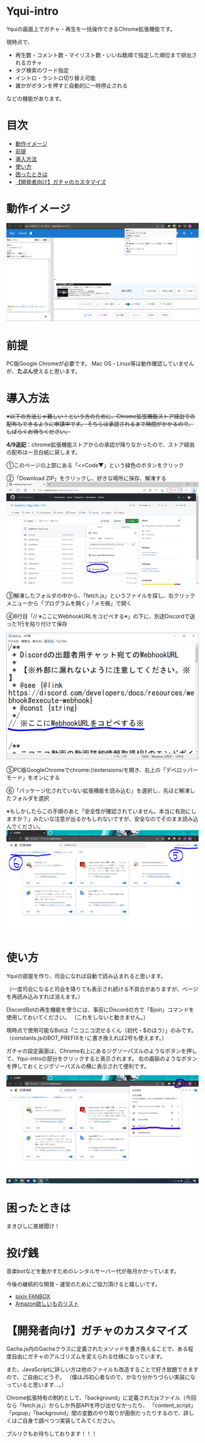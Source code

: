 # Yqui-intro
Yquiの画面上でガチャ・再生を一括操作できるChrome拡張機能です。

現時点で、
- 再生数・コメント数・マイリスト数・いいね数順で指定した順位まで排出されるガチャ
- タグ検索のワード指定
- イントロ・ラントロ切り替え可能
- 誰かがボタンを押すと自動的に一時停止される

などの機能があります。

# 目次
* [動作イメージ](#動作イメージ)
* [前提](#前提)
* [導入方法](#導入方法)
* [使い方](#使い方)
* [困ったときは](#困ったときは)
* [【開発者向け】ガチャのカスタマイズ](#開発者向けガチャのカスタマイズ)

# 動作イメージ
![image](pic/image.png)

# 前提
PC版Google Chromeが必要です。
Mac OS・Linux等は動作確認していませんが、**たぶん**使えると思います。

# 導入方法
~~※以下の方法じゃ難しい！という方のために、Chrome拡張機能ストア経由での配布もできるように申請中です。
そちらは承認されるまで時間がかかるので、しばらくお待ちください。~~

**4/9追記**：chrome拡張機能ストアからの承認が降りなかったので、ストア経由の配布は一旦白紙に戻します。

①このページの上部にある「<>Code▼」という緑色のボタンをクリック

②「Download ZIP」をクリックし、好きな場所に保存、解凍する
![installation1](pic/installation_1.PNG)

③解凍したフォルダの中から、「fetch.js」というファイルを探し、右クリックメニューから「プログラムを開く」「メモ帳」で開く

④8行目「// ※ここにWebhookURLをコピペする※」の下に、別途Discordで送った1行を貼り付けて保存

![instllation2](pic/installation_2.PNG)

⑤PC版GoogleChromeでchrome://extensions/を開き、右上の「デベロッパーモード」をオンにする

⑥「パッケージ化されていない拡張機能を読み込む」を選択し、先ほど解凍したフォルダを選択

※もしかしたらこの手順のあと「安全性が確認されていません。本当に有効にしますか？」みたいな注意が出るかもしれないですが、安全なのでそのまま読み込んでください。
![installation3](pic/installation_3.PNG)

# 使い方
Yquiの部屋を作り、司会になれば自動で読み込まれると思います。

（一度司会になると司会を降りても表示され続ける不具合がありますが、ページを再読み込みすれば消えます。）

DiscordBotの再生機能を使うには、事前にDiscordの方で「$join」コマンドを使用しておいてください。
（これをしないと動きません。）

現時点で使用可能なBotは「ニコニコ流せるくん（初代・$のほう）」のみです。（constants.jsのBOT_PREFIXを`!`に書き換えれば2号も使えます。）

ガチャの設定画面は、Chrome右上にあるジグソーパズルのようなボタンを押して、Yqui-introの部分をクリックすると表示されます。
右の画鋲のようなボタンを押しておくとジグソーパズルの横に表示されて便利です。

![usage](pic/usage.jpg)

# 困ったときは
まきびしに直接聞け！

# 投げ銭
音楽botなどを動かすためのレンタルサーバー代が毎月かかっています。

今後の継続的な開発・運営のためにご協力頂けると嬉しいです。

- [pixiv FANBOX](https://makibishu.fanbox.cc/)
- [Amazon欲しいものリスト](https://www.amazon.jp/hz/wishlist/ls/8O9UJH6950ZV?ref_=wl_share)

# 【開発者向け】ガチャのカスタマイズ
Gacha.js内のGachaクラスに定義されたメソッドを書き換えることで、ある程度自由にガチャのアルゴリズムを変えられる仕様になっています。

また、JavaScriptに詳しい方は他のファイルも改造することで好き放題できますので、ご自由にどうぞ。
（僕はJS初心者なので、かなり分かりづらい実装になっていると思います...。）

Chrome拡張特有の制約として、「background」に定義されたjsファイル（今回なら「fetch.js」）からしか外部APIを呼び出せなかったり、
「content_script」「popup」「background」間の変数のやり取りが面倒だったりするので、詳しくはご自身で調べつつ実装してみてください。

プルリクもお待ちしております！！！
